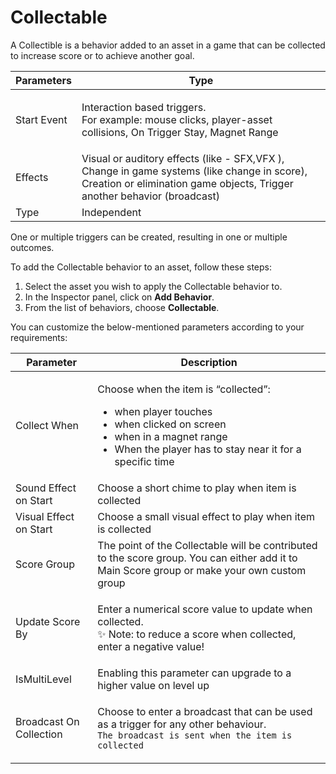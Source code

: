 # Collectable

A Collectible is a behavior added to an asset in a game that can be collected to increase score or to achieve another goal.

| Parameters  | Type                                                                                                                                                                    |
| ----------- | ----------------------------------------------------------------------------------------------------------------------------------------------------------------------- |
| Start Event | <p>Interaction based triggers. <br>For example: mouse clicks, player-asset collisions, On Trigger Stay, Magnet Range</p>                                                |
| Effects     | Visual or auditory effects (like - SFX,VFX ), Change in game systems (like change in score), Creation or elimination game objects, Trigger another behavior (broadcast) |
| Type        | Independent                                                                                                                                                             |

One or multiple triggers can be created, resulting in one or multiple outcomes.

To add the Collectable behavior to an asset, follow these steps:

1. Select the asset you wish to apply the Collectable behavior to.
2. In the Inspector panel, click on **Add Behavior**.
3. From the list of behaviors, choose **Collectable**.

You can customize the below-mentioned parameters according to your requirements:

| Parameter               | Description                                                                                                                                                                                                           |
| ----------------------- | --------------------------------------------------------------------------------------------------------------------------------------------------------------------------------------------------------------------- |
| Collect When            | <p></p><p>Choose when the item is “collected”:</p><ul><li>when player touches</li><li>when clicked on screen</li><li>when in a magnet range</li><li>When the player has to stay near it for a specific time</li></ul> |
| Sound Effect on Start   | Choose a short chime to play when item is collected                                                                                                                                                                   |
| Visual Effect on Start  | Choose a small visual effect to play when item is collected                                                                                                                                                           |
| Score Group             | The point of the Collectable will be contributed to the score group. You can either add it to Main Score group or make your own custom group                                                                          |
| Update Score By         | <p>Enter a numerical score value to update when collected.<br>✨ Note: to reduce a score when collected, enter a negative value!</p>                                                                                   |
| IsMultiLevel            | Enabling this parameter can upgrade to a higher value on level up                                                                                                                                                     |
| Broadcast On Collection | <p>Choose to enter a broadcast that can be used as a trigger for any other behaviour.<br><code>The broadcast is sent when the item is collected</code></p>                                                            |

